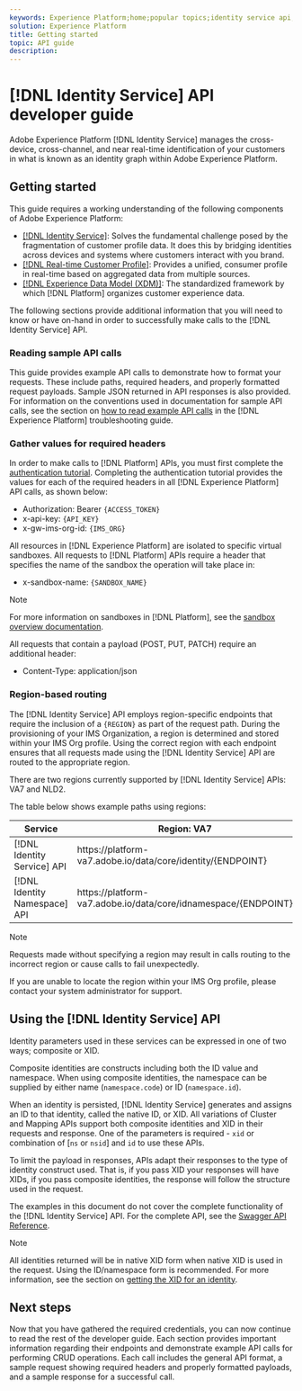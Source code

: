 ```yaml
---
keywords: Experience Platform;home;popular topics;identity service api;identity service developer guide
solution: Experience Platform
title: Getting started
topic: API guide
description: 
---
```


# [!DNL Identity Service] API developer guide

Adobe Experience Platform [!DNL Identity Service] manages the cross-device, cross-channel, and near real-time identification of your customers in what is known as an identity graph within Adobe Experience Platform. 

## Getting started

This guide requires a working understanding of the following components of Adobe Experience Platform:

- [[!DNL Identity Service]](../home.md): Solves the fundamental challenge posed by the fragmentation of customer profile data. It does this by bridging identities across devices and systems where customers interact with you brand.
- [[!DNL Real-time Customer Profile]](../../profile/home.md): Provides a unified, consumer profile in real-time based on aggregated data from multiple sources. 
- [[!DNL Experience Data Model (XDM)]](../../xdm/home.md): The standardized framework by which [!DNL Platform] organizes customer experience data.

The following sections provide additional information that you will need to know or have on-hand in order to successfully make calls to the [!DNL Identity Service] API.

### Reading sample API calls

This guide provides example API calls to demonstrate how to format your requests. These include paths, required headers, and properly formatted request payloads. Sample JSON returned in API responses is also provided. For information on the conventions used in documentation for sample API calls, see the section on [how to read example API calls](../../landing/troubleshooting.md#how-do-i-format-an-api-request) in the [!DNL Experience Platform] troubleshooting guide.

### Gather values for required headers

In order to make calls to [!DNL Platform] APIs, you must first complete the [authentication tutorial](../../tutorials/authentication.md). Completing the authentication tutorial provides the values for each of the required headers in all [!DNL Experience Platform] API calls, as shown below:

- Authorization: Bearer `{ACCESS_TOKEN}`
- x-api-key: `{API_KEY}`
- x-gw-ims-org-id: `{IMS_ORG}`

All resources in [!DNL Experience Platform] are isolated to specific virtual sandboxes. All requests to [!DNL Platform] APIs require a header that specifies the name of the sandbox the operation will take place in:

- x-sandbox-name: `{SANDBOX_NAME}`

>[!NOTE]
>
>For more information on sandboxes in [!DNL Platform], see the [sandbox overview documentation](../../sandboxes/home.md).

All requests that contain a payload (POST, PUT, PATCH) require an additional header:

- Content-Type: application/json

### Region-based routing

The [!DNL Identity Service] API employs region-specific endpoints that require the inclusion of a `{REGION}` as part of the request path. During the provisioning of your IMS Organization, a region is determined and stored within your IMS Org profile. Using the correct region with each endpoint ensures that all requests made using the [!DNL Identity Service] API are routed to the appropriate region. 

There are two regions currently supported by [!DNL Identity Service] APIs: VA7 and NLD2. 

The table below shows example paths using regions:

| Service | Region: VA7 | Region: NLD2 |
| ------ | -------- |--------- |
| [!DNL Identity Service] API | https://</span>platform-va7.adobe.</span>io/data/core/identity/{ENDPOINT}|https://</span>platform-nld2.adobe.</span>io/data/core/identity/{ENDPOINT} |
| [!DNL Identity Namespace] API | https://</span>platform-va7.adobe.</span>io/data/core/idnamespace/{ENDPOINT}|https://</span>platform-nld2.adobe.</span>io/data/core/idnamespace{ENDPOINT} |

>[!NOTE]
>
>Requests made without specifying a region may result in calls routing to the incorrect region or cause calls to fail unexpectedly.

If you are unable to locate the region within your IMS Org profile, please contact your system administrator for support.

## Using the [!DNL Identity Service] API

Identity parameters used in these services can be expressed in one of two ways; composite or XID.

Composite identities are constructs including both the ID value and namespace. When using composite identities, the namespace can be supplied by either name (`namespace.code`) or ID (`namespace.id`).

When an identity is persisted, [!DNL Identity Service] generates and assigns an ID to that identity, called the native ID, or XID. All variations of Cluster and Mapping APIs support both composite identities and XID in their requests and response. One of the parameters is required - `xid` or combination of [`ns` or `nsid`] and `id` to use these APIs.

To limit the payload in responses, APIs adapt their responses to the type of identity construct used. That is, if you pass XID your responses will have XIDs, if you pass composite identities, the response will follow the structure used in the request.

The examples in this document do not cover the complete functionality of the [!DNL Identity Service] API. For the complete API, see the [Swagger API Reference](https://www.adobe.io/apis/experienceplatform/home/api-reference.html#!acpdr/swagger-specs/id-service-api.yaml).

>[!NOTE]
>
>All identities returned will be in native XID form when native XID is used in the request. Using the ID/namespace form is recommended. For more information, see the section on [getting the XID for an identity](./create-custom-namespace.md).

## Next steps

Now that you have gathered the required credentials, you can now continue to read the rest of the developer guide. Each section provides important information regarding their endpoints and demonstrate example API calls for performing CRUD operations. Each call includes the general API format, a sample request showing required headers and properly formatted payloads, and a sample response for a successful call.

